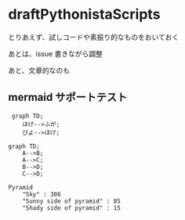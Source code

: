 # draftPythonistaScripts

とりあえず、試しコードや素振り的なものをおいておく

あとは、issue 書きながら調整


あと、文章的なのも


## mermaid サポートテスト


```mermaid
 graph TD;
    ほげ-->ふが;
    ぴよ-->ほげ;
```

```mermaid
graph TD;
    A-->B;
    A-->C;
    B-->D;
    C-->D;
```

```mermaid
Pyramid
    "Sky" : 386
    "Sunny side of pyramid" : 85
    "Shady side of pyramid" : 15
```

